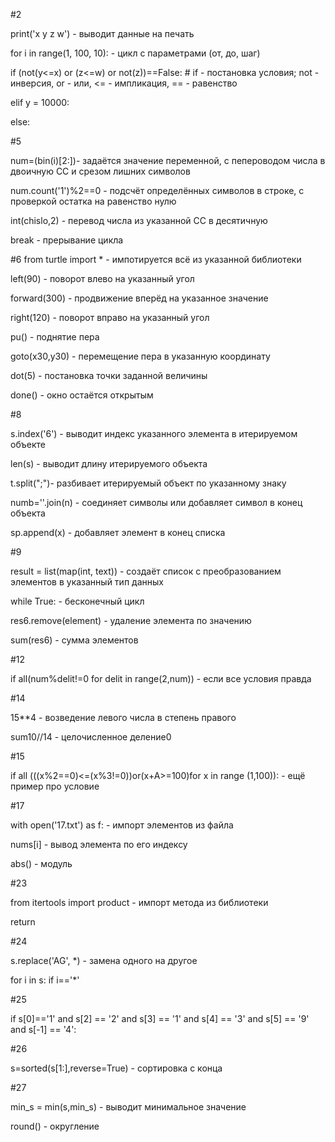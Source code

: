 #2

print('x y z w') - выводит данные на печать

for i in range(1, 100, 10): - цикл с параметрами (от, до, шаг)

if (not(y<=x) or (z<=w) or not(z))==False: # if - постановка условия; not - инверсия, or - или, <= - импликация, == - равенство

elif y = 10000:

else:

#5

num=(bin(i)[2:])- задаётся значение переменной, с пепероводом числа в двоичную СС и срезом лишних символов

num.count('1')%2==0 - подсчёт определённых символов в строке, с проверкой остатка на равенство нулю

int(chislo,2) - перевод числа из указанной СС в десятичную

break - прерывание цикла

#6 from turtle import * - импотируется всё из указанной библиотеки

left(90) - поворот влево на указанный угол

forward(300) - продвижение вперёд на указанное значение

right(120) - поворот вправо на указанный угол

pu() - поднятие пера

goto(x30,y30) - перемещение пера в указанную координату

dot(5) - постановка точки заданной величины

done() - окно остаётся открытым

#8

s.index('6') - выводит индекс указанного элемента в итерируемом объекте

len(s) - выводит длину итерируемого объекта

t.split(";")- разбивает итерируемый объект по указанному знаку

numb=''.join(n) - соединяет символы или добавляет символ в конец объекта

sp.append(x) - добавляет элемент в конец списка

#9

result = list(map(int, text)) - создаёт список с преобразованием элементов в указанный тип данных

while True: - бесконечный цикл

res6.remove(element) - удаление элемента по значению

sum(res6) - сумма элементов

#12

if all(num%delit!=0 for delit in range(2,num)) - если все условия правда

#14

15**4 - возведение левого числа в степень правого

sum10//14 - целочисленное деление0

#15

if all (((x%2==0)<=(x%3!=0))or(x+A>=100)for x in range (1,100)): - ещё пример про условие

#17

with open('17.txt') as f: - импорт элементов из файла

nums[i] - вывод элемента по его индексу

abs() - модуль

#23

from itertools import product - импорт метода из библиотеки

return

#24

s.replace('AG', *) - замена одного на другое

for i in s:
  if i=='*'

#25

if s[0]=='1' and s[2] == '2' and s[3] == '1' and s[4] == '3' and s[5] == '9' and s[-1] == '4':

#26

s=sorted(s[1:],reverse=True) - сортировка с конца

#27

min_s = min(s,min_s) - выводит минимальное значение

round() - округление
